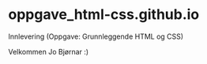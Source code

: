 # oppgave_html-css.github.io
Innlevering (Oppgave: Grunnleggende HTML og CSS)


Velkommen Jo Bjørnar :)
